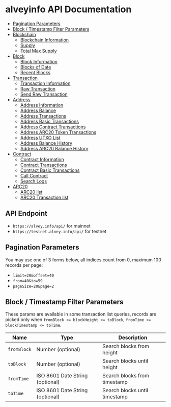 # alveyinfo API Documentation

* [Pagination Parameters](#pagination-parameters)
* [Block / Timestamp Filter Parameters](#block--timestamp-filter-parameters)
* [Blockchain](https://github.com/alveycoin/alveyinfo-api/blob/master/doc/blockchain.md)
  * [Blockchain Information](https://github.com/alveycoin/alveyinfo-api/blob/master/doc/blockchain.md#Blockchain-Information)
  * [Supply](https://github.com/alveycoin/alveyinfo-api/blob/master/doc/blockchain.md#Supply)
  * [Total Max Supply](https://github.com/alveycoin/alveyinfo-api/blob/master/doc/blockchain.md#Total-Max-Supply)
* [Block](https://github.com/alveycoin/alveyinfo-api/blob/master/doc/block.md)
  * [Block Information](https://github.com/alveycoin/alveyinfo-api/blob/master/doc/block.md#Block-Information)
  * [Blocks of Date](https://github.com/alveycoin/alveyinfo-api/blob/master/doc/block.md#Blocks-of-Date)
  * [Recent Blocks](https://github.com/alveycoin/alveyinfo-api/blob/master/doc/block.md#Recent-Blocks)
* [Transaction](https://github.com/alveycoin/alveyinfo-api/blob/master/doc/transaction.md)
  * [Transaction Information](https://github.com/alveycoin/alveyinfo-api/blob/master/doc/transaction.md#Transaction-Information)
  * [Raw Transaction](https://github.com/alveycoin/alveyinfo-api/blob/master/doc/transaction.md#Raw-Transaction)
  * [Send Raw Transaction](https://github.com/alveycoin/alveyinfo-api/blob/master/doc/transaction.md#Send-Raw-Transaction)
* [Address](https://github.com/alveycoin/alveyinfo-api/blob/master/doc/address.md)
  * [Address Information](https://github.com/alveycoin/alveyinfo-api/blob/master/doc/address.md#Address-Information)
  * [Address Balance](https://github.com/alveycoin/alveyinfo-api/blob/master/doc/address.md#Address-Balance)
  * [Address Transactions](https://github.com/alveycoin/alveyinfo-api/blob/master/doc/address.md#Address-Transactions)
  * [Address Basic Transactions](https://github.com/alveycoin/alveyinfo-api/blob/master/doc/address.md#Address-Basic-Transactions)
  * [Address Contract Transactions](https://github.com/alveycoin/alveyinfo-api/blob/master/doc/address.md#Address-Contract-Transactions)
  * [Address ARC20 Token Transactions](https://github.com/alveycoin/alveyinfo-api/blob/master/doc/address.md#Address-ARC20-Token-Transactions)
  * [Address UTXO List](https://github.com/alveycoin/alveyinfo-api/blob/master/doc/address.md#Address-UTXO-List)
  * [Address Balance History](https://github.com/alveycoin/alveyinfo-api/blob/master/doc/address.md#Address-Balance-History)
  * [Address ARC20 Balance History](https://github.com/alveycoin/alveyinfo-api/blob/master/doc/address.md#Address-ARC20-Balance-History)
* [Contract](https://github.com/alveycoin/alveyinfo-api/blob/master/doc/contract.md)
  * [Contract Information](https://github.com/alveycoin/alveyinfo-api/blob/master/doc/contract.md#Contract-Information)
  * [Contract Transactions](https://github.com/alveycoin/alveyinfo-api/blob/master/doc/contract.md#Contract-Transactions)
  * [Contract Basic Transactions](https://github.com/alveycoin/alveyinfo-api/blob/master/doc/contract.md#Contract-Basic-Transactions)
  * [Call Contract](https://github.com/alveycoin/alveyinfo-api/blob/master/doc/contract.md#Call-Contract)
  * [Search Logs](https://github.com/alveycoin/alveyinfo-api/blob/master/doc/contract.md#Search-Logs)
* [ARC20](https://github.com/alveycoin/alveyinfo-api/blob/master/doc/contract.md)
  * [ARC20 list](https://github.com/alveycoin/alveyinfo-api/blob/master/doc/contract.md#ARC20-list)
  * [ARC20 Transaction list](https://github.com/alveycoin/alveyinfo-api/blob/master/doc/contract.md#ARC20-Transaction-list)


## API Endpoint
* `https://alvey.info/api/` for mainnet
* `https://testnet.alvey.info/api/` for testnet


## Pagination Parameters

You may use one of 3 forms below, all indices count from 0, maximum 100 records per page:
* `limit=20&offset=40`
* `from=40&to=59`
* `pageSize=20&page=2`


## Block / Timestamp Filter Parameters

These params are available in some transaction list queries,
records are picked only when `fromBlock <= blockHeight <= toBlock`, `fromTime <= blockTimestamp <= toTime`.

<table>
    <thead>
        <tr>
            <th>Name</th>
            <th>Type</th>
            <th>Description</th>
        </tr>
    </thead>
    <tbody>
        <tr>
            <td><code>fromBlock</code></td>
            <td>Number (optional)</td>
            <td>Search blocks from height</td>
        </tr>
        <tr>
            <td><code>toBlock</code></td>
            <td>Number (optional)</td>
            <td>Search blocks until height</td>
        </tr>
        <tr>
            <td><code>fromTime</code></td>
            <td>ISO 8601 Date String (optional)</td>
            <td>Search blocks from timestamp</td>
        </tr>
        <tr>
            <td><code>toTime</code></td>
            <td>ISO 8601 Date String (optional)</td>
            <td>Search blocks until timestamp</td>
        </tr>
    </tbody>
</table>
